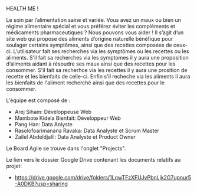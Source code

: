 HEALTH ME !

Le soin par l’alimentation saine et variée.
Vous avez un maux ou bien un régime alimentaire spécial et vous préférez éviter les compléments et médicaments pharmaceutiques ?
Nous pouvons vous aider ! 
Il s’agit d’un site web qui propose des aliments d’origine naturelle bénéfique pour soulager certains symptômes, ainsi que des recettes composées de   ceux-ci.
L’utilisateur fait ses recherches via les symptômes ou les recettes ou les aliments. S'il fait sa recherches via les symptomes il y aura une proposition d’aliments aidant à résoudre ses maux ainsi que des recettes pour les consommer. S'il fait sa recherhce via les recettes il y aura une prosition de recette et les bienfaits de celle-ci. Enfin s'il recheche via les aliments il aura les bienfaits de l'aliment recherché ainsi que des recettes pour le consommer. 

L'équipe est composé de :

- Arej Siham: Développeuse Web
- Mambote Kidela Bienfait: Développeur Web
- Pang Han: Data Anlyste
- Rasolofoarimanana Ravaka: Data Analyste et Scrum Master
- Zailel Abdeldjalil: Data Analyste et Product Owner


Le Board Agile se trouve dans l'onglet "Projects".

Le lien vers le dossier Google Drive contenant les documents relatifs au projet:
- https://drive.google.com/drive/folders/1LqwTFzXFUJvPbnLjk2G7upnur5-A0DKB?usp=sharing
